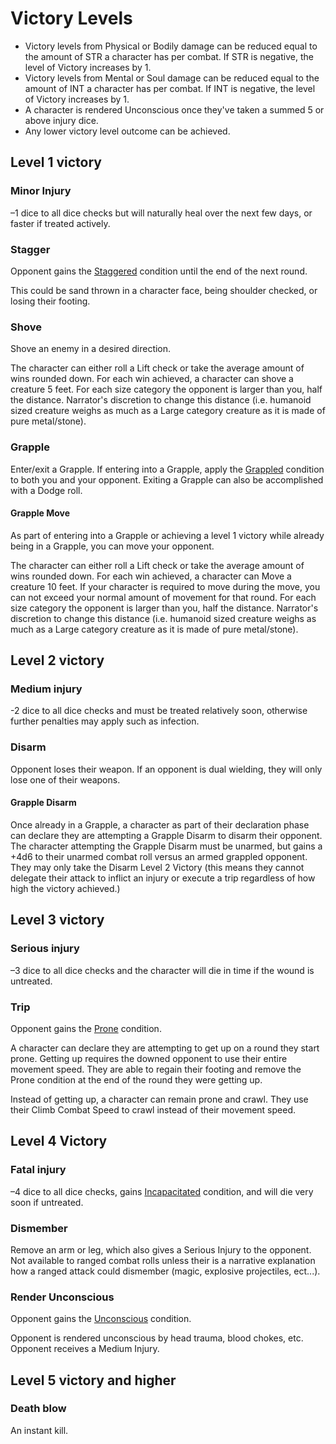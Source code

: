 # Victory Levels

- Victory levels from Physical or Bodily damage can be reduced equal to the amount of STR a character has per combat. If STR is negative, the level of Victory increases by 1.
- Victory levels from Mental or Soul damage can be reduced equal to the amount of INT a character has per combat. If INT is negative, the level of Victory increases by 1.
- A character is rendered Unconscious once they've taken a summed 5 or above injury dice.
- Any lower victory level outcome can be achieved.

## Level 1 victory

### Minor Injury

–1 dice to all dice checks but will naturally heal over the next few days, or faster if treated actively.

### Stagger

Opponent gains the [Staggered](./Conditions.md#staggered) condition until the end of the next round.

This could be sand thrown in a character face, being shoulder checked, or losing their footing.

### Shove

Shove an enemy in a desired direction.

The character can either roll a Lift check or take the average amount of wins rounded down. For each win achieved, a character can shove a creature 5 feet. For each size category the opponent is larger than you, half the distance. Narrator's discretion to change this distance (i.e. humanoid sized creature weighs as much as a Large category creature as it is made of pure metal/stone).

### Grapple

Enter/exit a Grapple. If entering into a Grapple, apply the [Grappled](./Conditions.md#grappled) condition to both you and your opponent. Exiting a Grapple can also be accomplished with a Dodge roll.

#### Grapple Move

As part of entering into a Grapple or achieving a level 1 victory while already being in a Grapple, you can move your opponent.

The character can either roll a Lift check or take the average amount of wins rounded down. For each win achieved, a character can Move a creature 10 feet. If your character is required to move during the move, you can not exceed your normal amount of movement for that round. For each size category the opponent is larger than you, half the distance. Narrator's discretion to change this distance (i.e. humanoid sized creature weighs as much as a Large category creature as it is made of pure metal/stone).

## Level 2 victory

### Medium injury

-2 dice to all dice checks and must be treated relatively soon, otherwise further penalties may apply such as infection.

### Disarm

Opponent loses their weapon. If an opponent is dual wielding, they will only lose one of their weapons.

#### Grapple Disarm

Once already in a Grapple, a character as part of their declaration phase can declare they are attempting a Grapple Disarm to disarm their opponent. The character attempting the Grapple Disarm must be unarmed, but gains a +4d6 to their unarmed combat roll versus an armed grappled opponent. They may only take the Disarm Level 2 Victory (this means they cannot delegate their attack to inflict an injury or execute a trip regardless of how high the victory achieved.)

## Level 3 victory

### Serious injury

–3 dice to all dice checks and the character will die in time if the wound is untreated.

### Trip

Opponent gains the [Prone](./Conditions.md#prone) condition.

A character can declare they are attempting to get up on a round they start prone. Getting up requires the downed opponent to use their entire movement speed. They are able to regain their footing and remove the Prone condition at the end of the round they were getting up.

Instead of getting up, a character can remain prone and crawl. They use their Climb Combat Speed to crawl instead of their movement speed.

## Level 4 Victory

### Fatal injury

–4 dice to all dice checks, gains [Incapacitated](./Conditions.md#incapacitated) condition, and will die very soon if untreated.

### Dismember

Remove an arm or leg, which also gives a Serious Injury to the opponent. Not available to ranged combat rolls unless their is a narrative explanation how a ranged attack could dismember (magic, explosive projectiles, ect...).

### Render Unconscious

Opponent gains the [Unconscious](./Conditions.md#unconscious) condition.

Opponent is rendered unconscious by head trauma, blood chokes, etc. Opponent receives a Medium Injury.

## Level 5 victory and higher

### Death blow

An instant kill.
